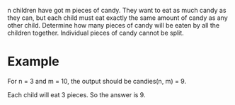 n children have got m pieces of candy. They want to eat as much candy as they can, but each child must eat exactly the same amount of candy as any other child. Determine how many pieces of candy will be eaten by all the children together. Individual pieces of candy cannot be split.

Example
=======

For n = 3 and m = 10, the output should be
candies(n, m) = 9.

Each child will eat 3 pieces. So the answer is 9.
